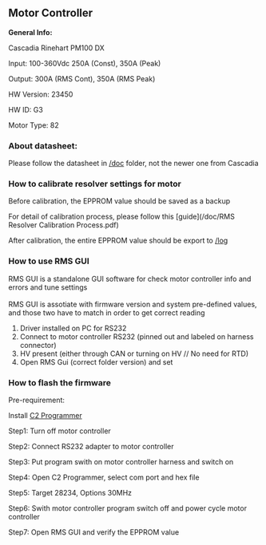 ## Motor Controller

**General Info:**

Cascadia Rinehart PM100 DX

Input: 100-360Vdc 250A (Const), 350A (Peak)

Output: 300A (RMS Cont), 350A (RMS Peak)

HW Version: 23450

HW ID: G3

Motor Type: 82

### About datasheet:

Please follow the datasheet in [/doc](/doc) folder, not the newer one from Cascadia


### How to calibrate resolver settings for motor 

Before calibration, the EPPROM value should be saved as a backup

For detail of calibration process, please follow this [guide](/doc/RMS Resolver Calibration Process.pdf)


After calibration, the entire EPPROM value should be export to [/log](/log) 

### How to use RMS GUI

RMS GUI is a standalone GUI software for check motor controller info and errors and tune settings <br><br/>
RMS GUI is assotiate with firmware version and system pre-defined values, and those two have to match in order to get correct reading

1. Driver installed on PC for RS232
2. Connect to motor controller RS232 (pinned out and labeled on harness connector)
3. HV present (either through CAN or turning on HV // No need for RTD)
4. Open RMS Gui (correct folder version) and set


### How to flash the firmware

Pre-requirement: 

Install [C2 Programmer](/tools)

Step1: Turn off motor controller 

Step2: Connect RS232 adapter to motor controller

Step3: Put program swith on motor controller harness and switch on

Step4: Open C2 Programmer, select com port and hex file

Step5: Target 28234, Options 30MHz

Step6: Swith motor controller program switch off and power cycle motor controller 

Step7: Open RMS GUI and verify the EPPROM value
